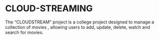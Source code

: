 # CLOUD-STREAMING
The “CLOUDSTREAM” project is a college project designed to manage a collection of movies , allowing users to add, update, delete, watch and search for movies. 
